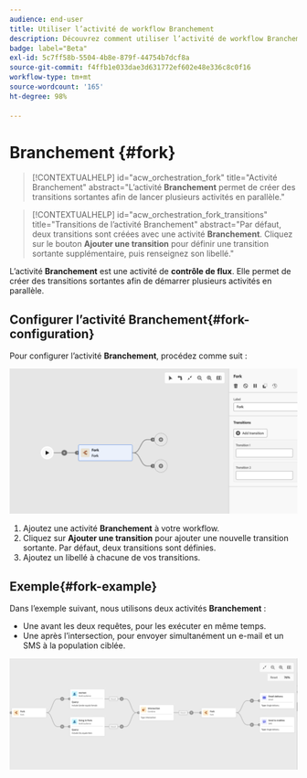 ```yaml
---
audience: end-user
title: Utiliser l’activité de workflow Branchement
description: Découvrez comment utiliser l’activité de workflow Branchement.
badge: label="Beta"
exl-id: 5c7ff58b-5504-4b8e-879f-44754b7dcf8a
source-git-commit: f4ffb1e033dae3d631772ef602e48e336c8c0f16
workflow-type: tm+mt
source-wordcount: '165'
ht-degree: 98%

---
```


# Branchement  {#fork}

>[!CONTEXTUALHELP]
>id="acw_orchestration_fork"
>title="Activité Branchement"
>abstract="L’activité **Branchement** permet de créer des transitions sortantes afin de lancer plusieurs activités en parallèle."


>[!CONTEXTUALHELP]
>id="acw_orchestration_fork_transitions"
>title="Transitions de l’activité Branchement"
>abstract="Par défaut, deux transitions sont créées avec une activité **Branchement**. Cliquez sur le bouton **Ajouter une transition** pour définir une transition sortante supplémentaire, puis renseignez son libellé."

L’activité **Branchement** est une activité de **contrôle de flux**. Elle permet de créer des transitions sortantes afin de démarrer plusieurs activités en parallèle.

## Configurer l’activité Branchement{#fork-configuration}

Pour configurer l’activité **Branchement**, procédez comme suit :

![](../assets/workflow-fork.png)

1. Ajoutez une activité **Branchement** à votre workflow.
1. Cliquez sur **Ajouter une transition** pour ajouter une nouvelle transition sortante. Par défaut, deux transitions sont définies.
1. Ajoutez un libellé à chacune de vos transitions.

## Exemple{#fork-example}

Dans l’exemple suivant, nous utilisons deux activités **Branchement** :

* Une avant les deux requêtes, pour les exécuter en même temps.
* Une après l’intersection, pour envoyer simultanément un e-mail et un SMS à la population ciblée.

![](../assets/workflow-fork-example.png)
